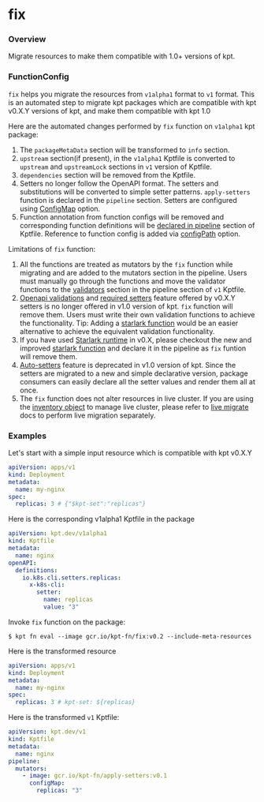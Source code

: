 # fix

### Overview

<!--mdtogo:Short-->

Migrate resources to make them compatible with 1.0+ versions of kpt.

<!--mdtogo-->

### FunctionConfig

<!--mdtogo:Long-->

`fix` helps you migrate the resources from `v1alpha1` format to `v1` format.
This is an automated step to migrate kpt packages which are compatible with kpt v0.X.Y
versions of kpt, and make them compatible with kpt 1.0

Here are the automated changes performed by `fix` function on `v1alpha1` kpt package:

1. The `packageMetaData` section will be transformed to `info` section.
2. `upstream` section(if present), in the `v1alpha1` Kptfile is converted to `upstream`
   and `upstreamLock` sections in `v1` version of Kptfile.
3. `dependencies` section will be removed from the Kptfile.
4. Setters no longer follow the OpenAPI format. The setters and substitutions will be converted
   to simple setter patterns. `apply-setters` function is declared in the `pipeline` section.
   Setters are configured using [ConfigMap] option.
5. Function annotation from function configs will be removed and corresponding
   function definitions will be [declared in pipeline] section of Kptfile. Reference
   to function config is added via [configPath] option.

Limitations of `fix` function:

1. All the functions are treated as mutators by the `fix` function while migrating and are added to
   the mutators section in the pipeline. Users must manually go through the functions
   and move the validator functions to the [validators] section in the pipeline section
   of `v1` Kptfile.
2. [Openapi validations] and [required setters] feature offered by v0.X.Y setters is
   no longer offered in v1.0 version of kpt. `fix` function will remove them.
   Users must write their own validation functions to achieve the functionality.
   Tip: Adding a [starlark function] would be an easier alternative to achieve the
   equivalent validation functionality.
3. If you have used [Starlark runtime] in v0.X, please checkout the new and improved
   [starlark function] and declare it in the pipeline as `fix` funtion will remove them.
4. [Auto-setters] feature is deprecated in v1.0 version of kpt. Since the setters are
   migrated to a new and simple declarative version, package consumers can easily
   declare all the setter values and render them all at once.
5. The `fix` function does not alter resources in live cluster.
   If you are using the [inventory object] to manage live cluster, please
   refer to [live migrate] docs to perform live migration separately.

<!--mdtogo-->

### Examples

<!--mdtogo:Examples-->

Let's start with a simple input resource which is compatible with kpt v0.X.Y

```yaml
apiVersion: apps/v1
kind: Deployment
metadata:
  name: my-nginx
spec:
  replicas: 3 # {"$kpt-set":"replicas"}
```

Here is the corresponding v1alpha1 Kptfile in the package

```yaml
apiVersion: kpt.dev/v1alpha1
kind: Kptfile
metadata:
  name: nginx
openAPI:
  definitions:
    io.k8s.cli.setters.replicas:
      x-k8s-cli:
        setter:
          name: replicas
          value: "3"
```

Invoke `fix` function on the package:

```shell
$ kpt fn eval --image gcr.io/kpt-fn/fix:v0.2 --include-meta-resources
```

Here is the transformed resource

```yaml
apiVersion: apps/v1
kind: Deployment
metadata:
  name: my-nginx
spec:
  replicas: 3 # kpt-set: ${replicas}
```

Here is the transformed `v1` Kptfile:

```yaml
apiVersion: kpt.dev/v1
kind: Kptfile
metadata:
  name: nginx
pipeline:
  mutators:
    - image: gcr.io/kpt-fn/apply-setters:v0.1
      configMap:
        replicas: "3"
```

<!--mdtogo-->

[validators]: https://kpt.dev/book/04-using-functions/02-declaring-and-running-functions-in-a-package
[openapi validations]: https://googlecontainertools.github.io/kpt/guides/producer/setters/#openapi-validations
[required setters]: https://googlecontainertools.github.io/kpt/guides/producer/setters/#required-setters
[starlark function]: https://catalog.kpt.dev/starlark/v0.1/
[starlark runtime]: https://googlecontainertools.github.io/kpt/guides/producer/functions/starlark/
[auto-setters]: https://googlecontainertools.github.io/kpt/concepts/setters/#auto-setters
[inventory object]: https://googlecontainertools.github.io/kpt/reference/live/alpha/#what-is-an-inventory-object
[live migrate]: https://googlecontainertools.github.io/kpt/reference/live/alpha/
[configpath]: https://kpt.dev/book/04-using-functions/01-declarative-function-execution?id=configpath
[declared in pipeline]: https://kpt.dev/book/04-using-functions/01-declarative-function-execution?id=_41-declarative-function-execution
[Configmap]: https://kpt.dev/book/04-using-functions/01-declarative-function-execution?id=configmap
